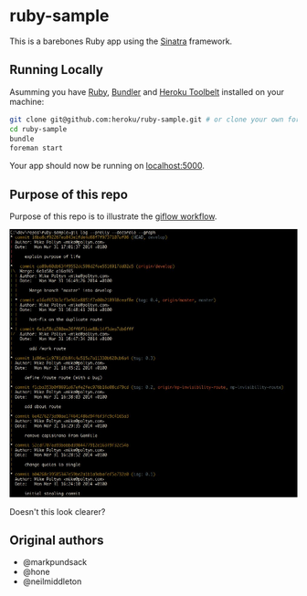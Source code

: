 # ruby-sample

This is a barebones Ruby app using the [Sinatra](http://www.sinatrarb.com) framework.

## Running Locally

Asumming you have [Ruby](https://www.ruby-lang.org), [Bundler](http://bundler.io) and [Heroku Toolbelt](https://toolbelt.heroku.com) installed on your machine:

```sh
git clone git@github.com:heroku/ruby-sample.git # or clone your own fork
cd ruby-sample
bundle
foreman start
```

Your app should now be running on [localhost:5000](http://localhost:5000/).

## Purpose of this repo

Purpose of this repo is to illustrate the [giflow workflow](http://nvie.com/posts/a-successful-git-branching-model/).

![git decor](git_decorate.jpg?raw=true)

Doesn't this look clearer?

## Original authors

* @markpundsack
* @hone
* @neilmiddleton
